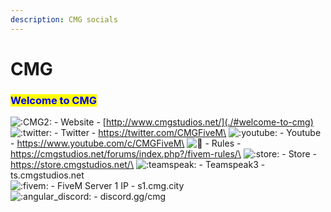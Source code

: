 ```yaml
---
description: CMG socials
---
```


# CMG

### <mark style="color:blue;">**Welcome to CMG**</mark>                                                           &#x20;

![:CMG2:](https://cdn.discordapp.com/emojis/946953191663210516.webp?size=44\&quality=lossless) - Website - [http://www.cmgstudios.net/](./#welcome-to-cmg) \
![:twitter:](https://cdn.discordapp.com/emojis/706154038944727100.webp?size=44\&quality=lossless) - Twitter - https://twitter.com/CMGFiveM\
![:youtube:](https://cdn.discordapp.com/emojis/771201045870805043.webp?size=44\&quality=lossless) - Youtube - https://www.youtube.com/c/CMGFiveM\
![🔨](https://discord.com/assets/767059c01f5e1967080e803b9ac9ff42.svg) - Rules - https://cmgstudios.net/forums/index.php?/fivem-rules/\
![:store:](https://cdn.discordapp.com/emojis/760885254764101692.webp?size=44\&quality=lossless) - Store - https://store.cmgstudios.net/\
![:teamspeak:](https://cdn.discordapp.com/emojis/697863501804208278.webp?size=44\&quality=lossless) - Teamspeak3 - ts.cmgstudios.net\
&#x20;![:fivem:](https://cdn.discordapp.com/emojis/280211198597660672.webp?size=44\&quality=lossless) - FiveM Server 1 IP - s1.cmg.city\
&#x20;![:angular\_discord:](https://cdn.discordapp.com/emojis/856646359276585001.webp?size=44\&quality=lossless) - discord.gg/cmg
